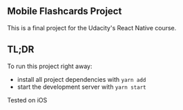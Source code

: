 ## Mobile Flashcards Project

This is a final project for the Udacity's React Native course.

## TL;DR

To run this project right away:

- install all project dependencies with `yarn add`
- start the development server with `yarn start`

Tested on iOS
